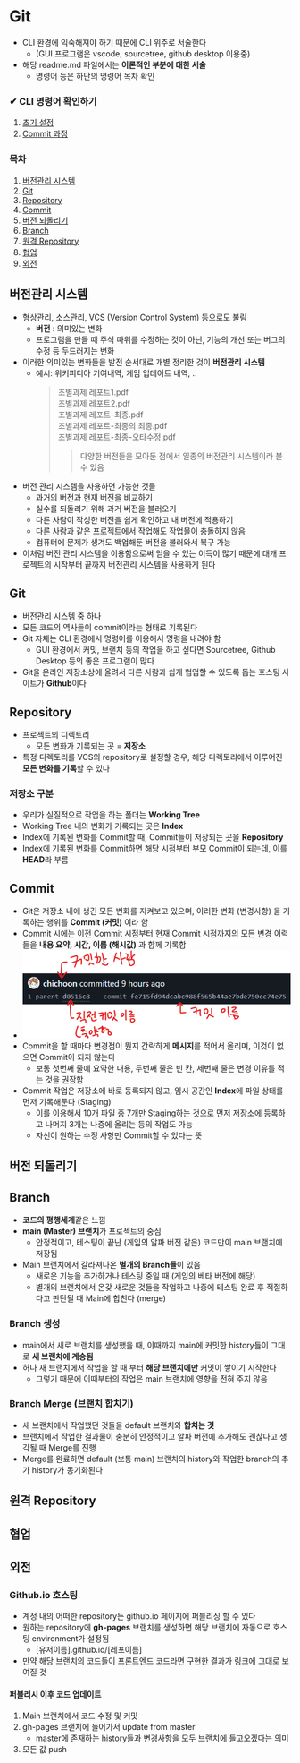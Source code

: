 # Git

- CLI 환경에 익숙해져야 하기 때문에 CLI 위주로 서술한다
  - (GUI 프로그램은 vscode, sourcetree, github desktop 이용중)
- 해당 readme.md 파일에서는 **이론적인 부분에 대한 서술**
  - 명령어 등은 하단의 명령어 목차 확인

### ✔ CLI 명령어 확인하기

1. [초기 설정](1-initialize.md)
2. [Commit 과정](2-commit.md)

### 목차

1. [버전관리 시스템](#버전관리-시스템)
2. [Git](#Git)
3. [Repository](#Repository)
4. [Commit](#Commit)
5. [버전 되돌리기](#버전-되돌리기)
6. [Branch](#Branch)
7. [원격 Repository](#원격-Repository)
8. [협업](#협업)
9. [외전](#외전)

## 버전관리 시스템

- 형상관리, 소스관리, VCS (Version Control System) 등으로도 불림
  - **버전** : 의미있는 변화
  - 프로그램을 만들 때 주석 따위를 수정하는 것이 아닌, 기능의 개선 또는 버그의 수정 등 두드러지는 변화
- 이러한 의미있는 변화들을 발전 순서대로 개별 정리한 것이 **버전관리 시스템**
  - 예시: 위키피디아 기여내역, 게임 업데이트 내역, ..
    > 조별과제 레포트1.pdf  
    > 조별과제 레포트2.pdf  
    > 조별과제 레포트-최종.pdf  
    > 조별과제 레포트-최종의 최종.pdf  
    > 조별과제 레포트-최종-오타수정.pdf
    >
    > > 다양한 버전들을 모아둔 점에서 일종의 버전관리 시스템이라 볼 수 있음
- 버전 관리 시스템을 사용하면 가능한 것들
  - 과거의 버전과 현재 버전을 비교하기
  - 실수를 되돌리기 위해 과거 버전을 불러오기
  - 다른 사람이 작성한 버전을 쉽게 확인하고 내 버전에 적용하기
  - 다른 사람과 같은 프로젝트에서 작업해도 작업물이 충돌하지 않음
  - 컴퓨터에 문제가 생겨도 백업해둔 버전을 불러와서 복구 가능
- 이처럼 버전 관리 시스템을 이용함으로써 얻을 수 있는 이득이 많기 때문에 대개 프로젝트의 시작부터 끝까지 버전관리 시스템을 사용하게 된다

## Git

- 버전관리 시스템 중 하나
- 모든 코드의 역사들이 commit이라는 형태로 기록된다
- Git 자체는 CLI 환경에서 명령어를 이용해서 명령을 내려야 함
  - GUI 환경에서 커밋, 브랜치 등의 작업을 하고 싶다면 Sourcetree, Github Desktop 등의 좋은 프로그램이 많다
- Git을 온라인 저장소상에 올려서 다른 사람과 쉽게 협업할 수 있도록 돕는 호스팅 사이트가 **Github**이다

## Repository

- 프로젝트의 디렉토리
  - 모든 변화가 기록되는 곳 = **저장소**
- 특정 디렉토리를 VCS의 repository로 설정할 경우, 해당 디렉토리에서 이루어진 **모든 변화를 기록**할 수 있다

### 저장소 구분

- 우리가 실질적으로 작업을 하는 폴더는 **Working Tree**
- Working Tree 내의 변화가 기록되는 곳은 **Index**
- Index에 기록된 변화를 Commit할 때, Commit들이 저장되는 곳을 **Repository**
- Index에 기록된 변화를 Commit하면 해당 시점부터 부모 Commit이 되는데, 이를 **HEAD**라 부름

## Commit

- Git은 저장소 내에 생긴 모든 변화를 지켜보고 있으며, 이러한 변화 (변경사항) 을 기록하는 행위를 **Commit (커밋)** 이라 함
- Commit 시에는 이전 Commit 시점부터 현재 Commit 시점까지의 모든 변경 이력들을 **내용 요약, 시간, 이름 (해시값)** 과 함께 기록함
- ![Commit](0-commit.png)
- Commit을 할 때마다 변경점이 뭔지 간략하게 **메시지**를 적어서 올리며, 이것이 없으면 Commit이 되지 않는다
  - 보통 첫번째 줄에 요약한 내용, 두번째 줄은 빈 칸, 세번째 줄은 변경 이유를 적는 것을 권장함
- Commit 작업은 저장소에 바로 등록되지 않고, 임시 공간인 **Index**에 파일 상태를 먼저 기록해둔다 (Staging)
  - 이를 이용해서 10개 파일 중 7개만 Staging하는 것으로 먼저 저장소에 등록하고 나머지 3개는 나중에 올리는 등의 작업도 가능
  - 자신이 원하는 수정 사항만 Commit할 수 있다는 뜻

## 버전 되돌리기

## Branch

- **코드의 평행세계**같은 느낌
- **main (Master) 브랜치**가 프로젝트의 중심
  - 안정적이고, 테스팅이 끝난 (게임의 알파 버전 같은) 코드만이 main 브랜치에 저장됨
- Main 브랜치에서 갈라져나온 **별개의 Branch들**이 있음
  - 새로운 기능을 추가하거나 테스팅 중일 때 (게임의 베타 버전에 해당)
  - 별개의 브랜치에서 온갖 새로운 것들을 작업하고 나중에 테스팅 완료 후 적절하다고 판단될 때 Main에 합친다 (merge)

### Branch 생성

- main에서 새로 브랜치를 생성했을 때, 이때까지 main에 커밋한 history들이 그대로 **새 브랜치에 계승됨**
- 허나 새 브랜치에서 작업을 할 때 부터 **해당 브랜치에만** 커밋이 쌓이기 시작한다
  - 그렇기 때문에 이때부터의 작업은 main 브랜치에 영향을 전혀 주지 않음

### Branch Merge (브랜치 합치기)

- 새 브랜치에서 작업했던 것들을 default 브랜치와 **합치는 것**
- 브랜치에서 작업한 결과물이 충분히 안정적이고 알파 버전에 추가해도 괜찮다고 생각될 때 Merge를 진행
- Merge를 완료하면 default (보통 main) 브랜치의 history와 작업한 branch의 추가 history가 동기화된다

## 원격 Repository

## 협업

## 외전

### Github.io 호스팅

- 계정 내의 어떠한 repository든 github.io 페이지에 퍼블리싱 할 수 있다
- 원하는 repository에 **gh-pages** 브랜치를 생성하면 해당 브랜치에 자동으로 호스팅 environment가 설정됨
  - [유저이름].github.io/[레포이름]
- 만약 해당 브랜치의 코드들이 프론트엔드 코드라면 구현한 결과가 링크에 그대로 보여질 것

#### 퍼블리시 이후 코드 업데이트

1. Main 브랜치에서 코드 수정 및 커밋
2. gh-pages 브랜치에 들어가서 update from master
   - master에 존재하는 history들과 변경사항을 모두 브랜치에 들고오겠다는 의미
3. 모든 값 push

